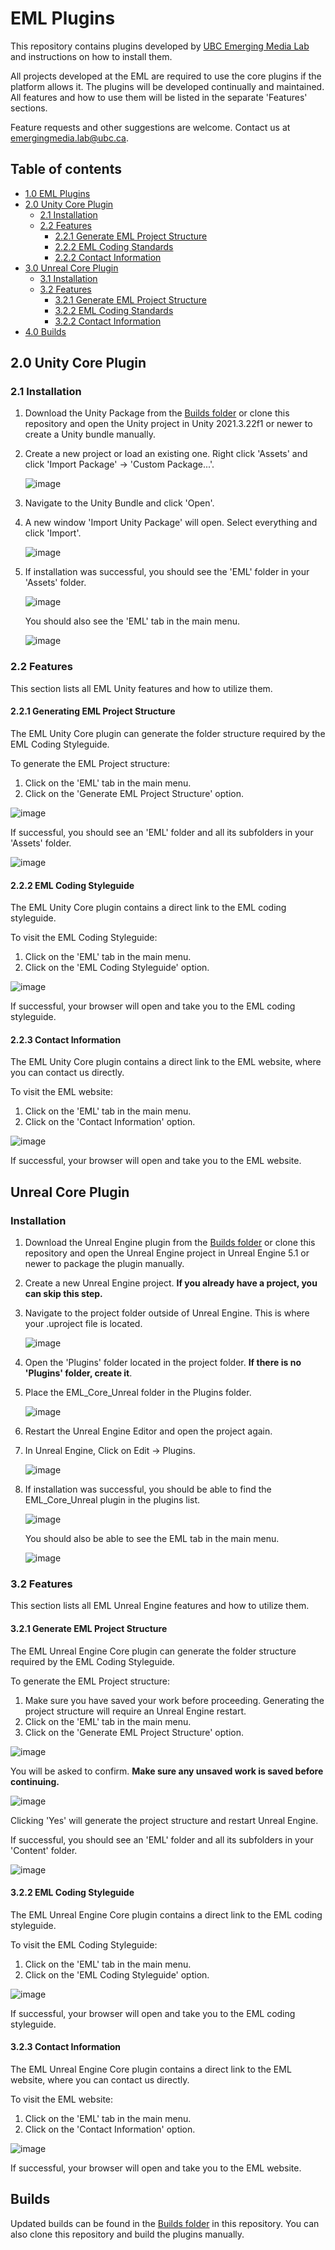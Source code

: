 # EML Plugins
This repository contains plugins developed by [UBC Emerging Media Lab](https://eml.ubc.ca) and instructions on how to install them.

All projects developed at the EML are required to use the core plugins if the platform allows it.
The plugins will be developed continually and maintained. All features and how to use them will be listed in the separate 'Features' sections.

Feature requests and other suggestions are welcome. Contact us at emergingmedia.lab@ubc.ca.

## Table of contents
- [1.0 EML Plugins](#eml-plugins)
- [2.0 Unity Core Plugin](#unity-core-plugin)
  - [2.1 Installation](#unity-core-install)
  - [2.2 Features](#unity-core-features)
     - [2.2.1 Generate EML Project Structure](#unity-core-generate-structure)
     - [2.2.2 EML Coding Standards](#unity-core-coding-styleguide)
     - [2.2.2 Contact Information](#unity-core-contact-information)
- [3.0 Unreal Core Plugin](#unreal-core-plugin)
  - [3.1 Installation](#unreal-core-install)
  - [3.2 Features](#unreal-core-features)
     - [3.2.1 Generate EML Project Structure](#unreal-core-generate-structure)
     - [3.2.2 EML Coding Standards](#unreal-core-coding-styleguide)
     - [3.2.2 Contact Information](#unreal-core-contact-information)
- [4.0 Builds](#eml_plugins_builds)

<a name="unity-core-plugin"></a>
## 2.0 Unity Core Plugin

<a name="unity-core-install"></a>
### 2.1 Installation
1. Download the Unity Package from the [Builds folder](https://github.com/ubcemergingmedialab/23-3000-EML_Plugins/tree/main/EML_Plugins_Builds/EML_Plugins_Unity) or clone this repository and open the Unity project in Unity 2021.3.22f1 or newer to create a Unity bundle manually.
2. Create a new project or load an existing one. Right click 'Assets' and click 'Import Package' -> 'Custom Package...'.

    ![image](https://github.com/ubcemergingmedialab/23-3000-EML_Plugins/assets/130086654/febb3a84-eb18-486b-9d1a-c797bd658d57)

3. Navigate to the Unity Bundle and click 'Open'.
4. A new window 'Import Unity Package' will open. Select everything and click 'Import'.

    ![image](https://github.com/ubcemergingmedialab/23-3000-EML_Plugins/assets/130086654/41963ef7-bb15-4bfc-b3da-bb4550179418)

5. If installation was successful, you should see the 'EML' folder in your 'Assets' folder.    

    ![image](https://github.com/ubcemergingmedialab/23-3000-EML_Plugins/assets/130086654/3642042d-6006-4fa5-ab48-83386f2dfd19)
    
   You should also see the 'EML' tab in the main menu.
   
    ![image](https://github.com/ubcemergingmedialab/23-3000-EML_Plugins/assets/130086654/337933fc-d548-4bf0-a067-5a268b475b14)


<a name="unity-core-features"></a>
### 2.2 Features
This section lists all EML Unity features and how to utilize them.

<a name="unity-core-generate-structure"></a>
#### 2.2.1 Generating EML Project Structure
The EML Unity Core plugin can generate the folder structure required by the EML Coding Styleguide.

To generate the EML Project structure:
1. Click on the 'EML' tab in the main menu.
2. Click on the 'Generate EML Project Structure' option.

![image](https://github.com/ubcemergingmedialab/23-3000-EML_Plugins/assets/130086654/566abf64-8f0b-429a-92fe-f8415c034192)

If successful, you should see an 'EML' folder and all its subfolders in your 'Assets' folder.

![image](https://github.com/ubcemergingmedialab/23-3000-EML_Plugins/assets/130086654/67a8cce0-cc3c-4e66-8d22-2c91b73bac69)

<a name="unity-core-coding-styleguide"></a>
#### 2.2.2 EML Coding Styleguide
The EML Unity Core plugin contains a direct link to the EML coding styleguide.

To visit the EML Coding Styleguide:
1. Click on the 'EML' tab in the main menu.
2. Click on the 'EML Coding Styleguide' option.

![image](https://github.com/ubcemergingmedialab/23-3000-EML_Plugins/assets/130086654/77002be3-da76-4cfb-97b2-8a3fa476de80)

If successful, your browser will open and take you to the EML coding styleguide.

<a name="unity-core-contact-information"></a>
#### 2.2.3 Contact Information
The EML Unity Core plugin contains a direct link to the EML website, where you can contact us directly.

To visit the EML website:
1. Click on the 'EML' tab in the main menu.
2. Click on the 'Contact Information' option.

![image](https://github.com/ubcemergingmedialab/23-3000-EML_Plugins/assets/130086654/8f3d0e05-b6ef-4008-b696-89090bc88568)

If successful, your browser will open and take you to the EML website.

## Unreal Core Plugin
<a name="unreal-core-install"></a>
### Installation
1. Download the Unreal Engine plugin from the [Builds folder](https://github.com/ubcemergingmedialab/23-3000-EML_Plugins/tree/main/EML_Plugins_Builds/EML_Plugins_Unreal) or clone this repository and open the Unreal Engine project in Unreal Engine 5.1 or newer to package the plugin manually.
2. Create a new Unreal Engine project. **If you already have a project, you can skip this step.**
3. Navigate to the project folder outside of Unreal Engine. This is where your .uproject file is located.

    ![image](https://github.com/ubcemergingmedialab/23-3000-EML_Plugins/assets/130086654/d99c0990-c514-4591-af51-9f365628e509)

4. Open the 'Plugins' folder located in the project folder. **If there is no 'Plugins' folder, create it**.
5. Place the EML_Core_Unreal folder in the Plugins folder.

    ![image](https://github.com/ubcemergingmedialab/23-3000-EML_Plugins/assets/130086654/7519692b-ab9a-426b-b7ff-464795e7bb43)

6. Restart the Unreal Engine Editor and open the project again.

7. In Unreal Engine, Click on Edit -> Plugins.

    ![image](https://github.com/ubcemergingmedialab/23-3000-EML_Plugins/assets/130086654/2c172a96-72a1-4e15-9559-0c642a9f1bb7)

8. If installation was successful, you should be able to find the EML_Core_Unreal plugin in the plugins list.

    ![image](https://github.com/ubcemergingmedialab/23-3000-EML_Plugins/assets/130086654/4461292f-4c9a-4956-af9e-5b34353404cc)

   You should also be able to see the EML tab in the main menu.
   
    ![image](https://github.com/ubcemergingmedialab/23-3000-EML_Plugins/assets/130086654/9c2a5249-5c8e-41a3-acb0-19bb6582aaac)


<a name="unity-core-features"></a>
### 3.2 Features
This section lists all EML Unreal Engine features and how to utilize them.

<a name="unreal-core-generate-structure"></a>
#### 3.2.1 Generate EML Project Structure
The EML Unreal Engine Core plugin can generate the folder structure required by the EML Coding Styleguide.

To generate the EML Project structure:
1. Make sure you have saved your work before proceeding. Generating the project structure will require an Unreal Engine restart.
2. Click on the 'EML' tab in the main menu.
3. Click on the 'Generate EML Project Structure' option.

![image](https://github.com/ubcemergingmedialab/23-3000-EML_Plugins/assets/130086654/db471c39-c4c5-4cc9-8fdf-656264566fe3)

You will be asked to confirm. **Make sure any unsaved work is saved before continuing.**

![image](https://github.com/ubcemergingmedialab/23-3000-EML_Plugins/assets/130086654/7a3b8e76-6f81-483f-b395-b73c7932d16c)

Clicking 'Yes' will generate the project structure and restart Unreal Engine. 

If successful, you should see an 'EML' folder and all its subfolders in your 'Content' folder.

![image](https://github.com/ubcemergingmedialab/23-3000-EML_Plugins/assets/130086654/be874641-3c3a-471e-af53-4ed9b46c702e)


<a name="unreal-core-coding-styleguide"></a>
#### 3.2.2 EML Coding Styleguide
The EML Unreal Engine Core plugin contains a direct link to the EML coding styleguide.

To visit the EML Coding Styleguide:
1. Click on the 'EML' tab in the main menu.
2. Click on the 'EML Coding Styleguide' option.

![image](https://github.com/ubcemergingmedialab/23-3000-EML_Plugins/assets/130086654/3639aec0-34f4-4208-b3e2-37af552d1db0)

If successful, your browser will open and take you to the EML coding styleguide.

<a name="unreal-core-contact-information"></a>
#### 3.2.3 Contact Information
The EML Unreal Engine Core plugin contains a direct link to the EML website, where you can contact us directly.

To visit the EML website:
1. Click on the 'EML' tab in the main menu.
2. Click on the 'Contact Information' option.

![image](https://github.com/ubcemergingmedialab/23-3000-EML_Plugins/assets/130086654/77797ca8-703b-4fea-9a58-1f6477653a87)

If successful, your browser will open and take you to the EML website.

<a name="eml_plugins_builds"></a>
## Builds
Updated builds can be found in the [Builds folder](https://github.com/ubcemergingmedialab/23-3000-EML_Plugins/tree/main/EML_Plugins_Builds) in this repository.
You can also clone this repository and build the plugins manually.
